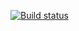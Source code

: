 [![Build status](https://ci.appveyor.com/api/projects/status/a7ws98uyc2g1ll8c?svg=true)](https://ci.appveyor.com/project/Dimmidro11/rest)